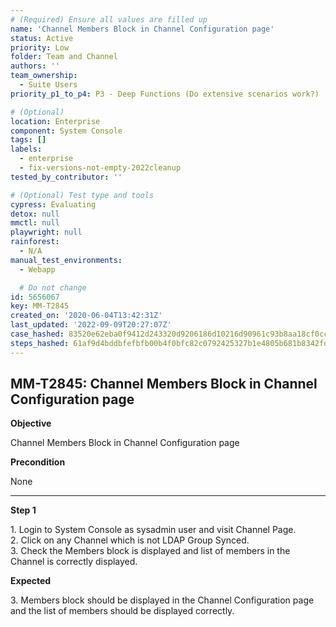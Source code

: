 ```yaml
---
# (Required) Ensure all values are filled up
name: 'Channel Members Block in Channel Configuration page'
status: Active
priority: Low
folder: Team and Channel
authors: ''
team_ownership:
  - Suite Users
priority_p1_to_p4: P3 - Deep Functions (Do extensive scenarios work?)

# (Optional)
location: Enterprise
component: System Console
tags: []
labels:
  - enterprise
  - fix-versions-not-empty-2022cleanup
tested_by_contributor: ''

# (Optional) Test type and tools
cypress: Evaluating
detox: null
mmctl: null
playwright: null
rainforest:
  - N/A
manual_test_environments:
  - Webapp

  # Do not change
id: 5656067
key: MM-T2845
created_on: '2020-06-04T13:42:31Z'
last_updated: '2022-09-09T20:27:07Z'
case_hashed: 83520e62eba0f9412d243320d9206186d10216d90961c93b8aa18cf0cc81e023dad160b439445df3f868b7f6eeb58fe2
steps_hashed: 61af9d4bddbfefbfb00b4f0bfc82c0792425327b1e4805b681b8342fd3921a3e36f294d6d6787ed2aec9ec86ea43cca0
---
```


<!-- (Auto-generated) Based on frontmatter's "key" and "name" -->

## MM-T2845: Channel Members Block in Channel Configuration page

**Objective**

Channel Members Block in Channel Configuration page

**Precondition**

None

---

**Step 1**

1\. Login to System Console as sysadmin user and visit Channel Page.\
2\. Click on any Channel which is not LDAP Group Synced.\
3\. Check the Members block is displayed and list of members in the Channel is correctly displayed.

**Expected**

3\. Members block should be displayed in the Channel Configuration page and the list of members should be displayed correctly.
